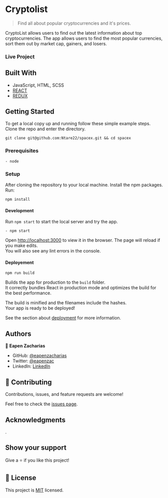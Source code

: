 
# Cryptolist

> Find all about popular cryptocurrencies and it's prices.

CryptoList allows users to find out the latest information about top cryptocurrencies. The app allows users to find the most popular currencies, sort them out by market cap, gainers, and losers.


### Live Project

## Built With

- JavaScript, HTML, SCSS
- [REACT](https://reactjs.org/)
- [REDUX](https://redux.js.org/)


## Getting Started

To get a local copy up and running follow these simple example steps.
Clone the repo and enter the directory.
```
git clone git@github.com:Ntare22/spacex.git && cd spacex
```

### Prerequisites
    - node

### Setup
After cloning the repository to your local machine. Install the npm packages. Run:
```
npm install
```
#### Development
Run `npm start` to start the local server and try the app.
```
- npm start
```
Open [http://localhost:3000](http://localhost:3000) to view it in the browser.
The page will reload if you make edits.\
You will also see any lint errors in the console.

#### Deployement

`npm run build`

Builds the app for production to the `build` folder.\
It correctly bundles React in production mode and optimizes the build for the best performance.

The build is minified and the filenames include the hashes.\
Your app is ready to be deployed!

See the section about [deployment](https://facebook.github.io/create-react-app/docs/deployment) for more information.


## Authors

👤 **Eapen Zacharias**

- GitHub: [@eapenzacharias](https://github.com/eapenzacharias)
- Twitter: [@eapenzac](https://twitter.com/eapenzac)
- LinkedIn: [LinkedIn](https://linkedin.com/in/eapenzac)


## 🤝 Contributing

Contributions, issues, and feature requests are welcome!

Feel free to check the [issues page](../../issues/).

## Acknowledgments
.

## Show your support

Give a ⭐️ if you like this project!

## 📝 License

This project is [MIT](./LICENSE) licensed.
